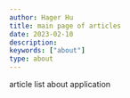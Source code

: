 ```yaml
---
author: Hager Hu
title: main page of articles
date: 2023-02-10
description:
keywords: ["about"]
type: about
---
```


article list about application
